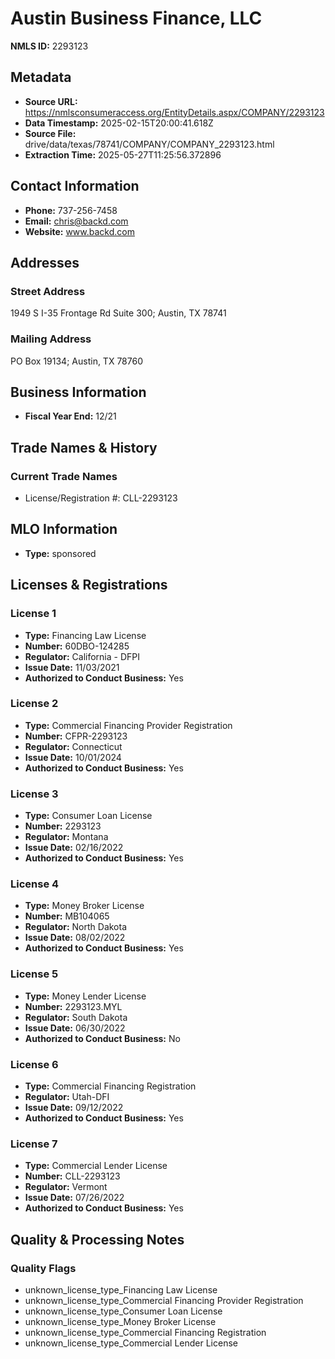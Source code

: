 # Austin Business Finance, LLC

**NMLS ID:** 2293123

## Metadata
- **Source URL:** https://nmlsconsumeraccess.org/EntityDetails.aspx/COMPANY/2293123
- **Data Timestamp:** 2025-02-15T20:00:41.618Z
- **Source File:** drive/data/texas/78741/COMPANY/COMPANY_2293123.html
- **Extraction Time:** 2025-05-27T11:25:56.372896

## Contact Information
- **Phone:** 737-256-7458
- **Email:** chris@backd.com
- **Website:** www.backd.com

## Addresses
### Street Address
1949 S I-35 Frontage Rd Suite 300; Austin, TX 78741

### Mailing Address
PO Box 19134; Austin, TX 78760

## Business Information
- **Fiscal Year End:** 12/21

## Trade Names & History
### Current Trade Names
- License/Registration #: CLL-2293123

## MLO Information
- **Type:** sponsored

## Licenses & Registrations

### License 1
- **Type:** Financing Law License
- **Number:** 60DBO-124285
- **Regulator:** California - DFPI
- **Issue Date:** 11/03/2021
- **Authorized to Conduct Business:** Yes

### License 2
- **Type:** Commercial Financing Provider Registration
- **Number:** CFPR-2293123
- **Regulator:** Connecticut
- **Issue Date:** 10/01/2024
- **Authorized to Conduct Business:** Yes

### License 3
- **Type:** Consumer Loan License
- **Number:** 2293123
- **Regulator:** Montana
- **Issue Date:** 02/16/2022
- **Authorized to Conduct Business:** Yes

### License 4
- **Type:** Money Broker License
- **Number:** MB104065
- **Regulator:** North Dakota
- **Issue Date:** 08/02/2022
- **Authorized to Conduct Business:** Yes

### License 5
- **Type:** Money Lender License
- **Number:** 2293123.MYL
- **Regulator:** South Dakota
- **Issue Date:** 06/30/2022
- **Authorized to Conduct Business:** No

### License 6
- **Type:** Commercial Financing Registration
- **Regulator:** Utah-DFI
- **Issue Date:** 09/12/2022
- **Authorized to Conduct Business:** Yes

### License 7
- **Type:** Commercial Lender License
- **Number:** CLL-2293123
- **Regulator:** Vermont
- **Issue Date:** 07/26/2022
- **Authorized to Conduct Business:** Yes

## Quality & Processing Notes
### Quality Flags
- unknown_license_type_Financing Law License
- unknown_license_type_Commercial Financing Provider Registration
- unknown_license_type_Consumer Loan License
- unknown_license_type_Money Broker License
- unknown_license_type_Commercial Financing Registration
- unknown_license_type_Commercial Lender License
